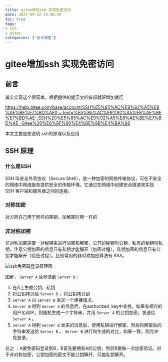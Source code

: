 ```yaml
---
title: gitee增加ssh 实现免密访问
date: 2023-09-22 23:48:19
toc: true
tags:
- ssh
- gitee 
categories: ['技术博客']
---
```

# gitee增加ssh 实现免密访问

## 前言
其实实现这个很简单，根据提供的提示文档按部就班增加就行

https://help.gitee.com/base/account/SSH%E5%85%AC%E9%92%A5%E8%AE%BE%E7%BD%AE#:~:text=%E5%85%AC%E9%92%A5%E8%AE%BE%E7%BD%AE-,SSH%20%E5%85%AC%E9%92%A5%E8%AE%BE%E7%BD%AE,-Gitee%20%E6%8F%90%E4%BE%9B%E4%BA%86


本文主要是想说明 ssh的原理以及应用

## SSH 原理

### 什么是SSH 
SSH 叫安全外壳协议（Secure Shell），是一种加密的网络传输协议，可在不安全的网络中网络服务提供安全的传输环境。它通过在网络中创建安全隧道来实现 SSH 客户端和服务器之间的连接。
### 对称加密
对方同自己用于同样的密钥，加解密时用一样的
### 非对称加密
非对称加密需要一对秘钥来进行加密和解密，公开的秘钥叫公钥，私有的秘钥叫私钥。注意公钥加密的信息只有私钥才能解开（加密过程），私钥加密的信息只有公钥才能解开（验签过程）。比较常用的非对称加密算法有 RSA。


<img src="https://img-blog.csdn.net/20160319193556260" alt="ssh免密码登录原理图" title=""> 

图解， `Server A` 免登录到 `Server B` :  
1. 在A上生成公钥、私钥
2. 将公钥拷贝给 `Server B` ，将公钥拷贝到
3.  `Server A` 向 `Server B` 发送一个连接请求。 
4.  `Server B` 得到 `Server A` 的信息后，在authorized_key中查找，如果有相应的用户名和IP，则随机生成一个字符串，并用 `Server A` 的公钥加密，发送给 `Server A` 。 
5.  `Server A` 得到 `Server B` 发来的消息后，使用私钥进行解密，然后将解密后的字符串发送给 `Server B` 。 `Server B` 进行和生成的对比，如果一致，则允许免登录。   

总之 ：A要免密码登录到B，B首先要拥有A的公钥，然后B要做一次加密验证。对于非对称加密，公钥加密的密文不能公钥解开，只能私钥解开。


 